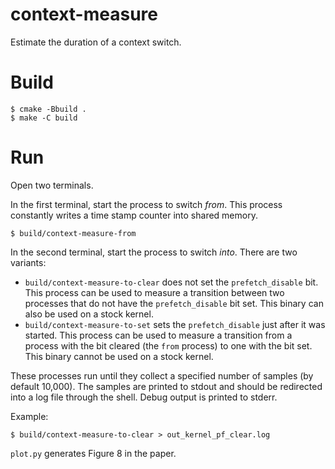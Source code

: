 # context-measure

Estimate the duration of a context switch.

# Build
```
$ cmake -Bbuild .
$ make -C build
```

# Run

Open two terminals.

In the first terminal, start the process to switch *from*. This process constantly writes a time stamp counter into shared memory.

```
$ build/context-measure-from
```

In the second terminal, start the process to switch *into*.
There are two variants:
- `build/context-measure-to-clear` does not set the `prefetch_disable` bit. This process can be used to measure a transition between two processes that do not have the `prefetch_disable` bit set. This binary can also be used on a stock kernel.
- `build/context-measure-to-set` sets the `prefetch_disable` just after it was started. This process can be used to measure a transition from a process with the bit cleared (the `from` process) to one with the bit set. This binary cannot be used on a stock kernel.

These processes run until they collect a specified number of samples (by default 10,000). The samples are printed to stdout and should be redirected into a log file through the shell. Debug output is printed to stderr.

Example: 
```
$ build/context-measure-to-clear > out_kernel_pf_clear.log
```

`plot.py` generates Figure 8 in the paper.